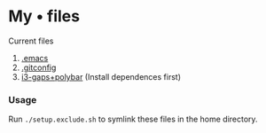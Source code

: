 # My **•** files
Current files
1. [.emacs](./.emacs)
2. [.gitconfig](./.gitconfig)
3. [i3-gaps+polybar](./.config/) (Install dependences first)


### Usage
Run `./setup.exclude.sh` to symlink these files in the home directory.
